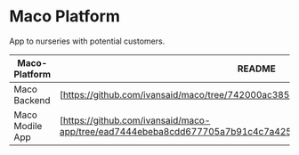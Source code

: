 # Maco Platform
App to nurseries with potential customers.


| Maco-Platform | README |
| ------ | ------ |
| Maco Backend | [https://github.com/ivansaid/maco/tree/742000ac38575557c3106378abb34ef3263c1ddd] |
| Maco Modile App | [https://github.com/ivansaid/maco-app/tree/ead7444ebeba8cdd677705a7b91c4c7a4256ec2c]|
